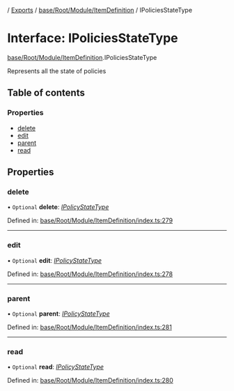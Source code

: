 [](../README.md) / [Exports](../modules.md) / [base/Root/Module/ItemDefinition](../modules/base_root_module_itemdefinition.md) / IPoliciesStateType

# Interface: IPoliciesStateType

[base/Root/Module/ItemDefinition](../modules/base_root_module_itemdefinition.md).IPoliciesStateType

Represents all the state of policies

## Table of contents

### Properties

- [delete](base_root_module_itemdefinition.ipoliciesstatetype.md#delete)
- [edit](base_root_module_itemdefinition.ipoliciesstatetype.md#edit)
- [parent](base_root_module_itemdefinition.ipoliciesstatetype.md#parent)
- [read](base_root_module_itemdefinition.ipoliciesstatetype.md#read)

## Properties

### delete

• `Optional` **delete**: [*IPolicyStateType*](base_root_module_itemdefinition.ipolicystatetype.md)

Defined in: [base/Root/Module/ItemDefinition/index.ts:279](https://github.com/onzag/itemize/blob/0e9b128c/base/Root/Module/ItemDefinition/index.ts#L279)

___

### edit

• `Optional` **edit**: [*IPolicyStateType*](base_root_module_itemdefinition.ipolicystatetype.md)

Defined in: [base/Root/Module/ItemDefinition/index.ts:278](https://github.com/onzag/itemize/blob/0e9b128c/base/Root/Module/ItemDefinition/index.ts#L278)

___

### parent

• `Optional` **parent**: [*IPolicyStateType*](base_root_module_itemdefinition.ipolicystatetype.md)

Defined in: [base/Root/Module/ItemDefinition/index.ts:281](https://github.com/onzag/itemize/blob/0e9b128c/base/Root/Module/ItemDefinition/index.ts#L281)

___

### read

• `Optional` **read**: [*IPolicyStateType*](base_root_module_itemdefinition.ipolicystatetype.md)

Defined in: [base/Root/Module/ItemDefinition/index.ts:280](https://github.com/onzag/itemize/blob/0e9b128c/base/Root/Module/ItemDefinition/index.ts#L280)
